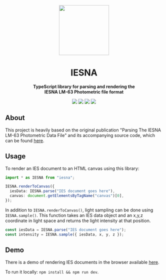 <div align="center">
  <img src="https://emoji2svg.deno.dev/api/💡" height="160px">
  <h1>IESNA</h1>
  <p>
    <strong>
      TypeScript library for parsing and rendering the
      <br/>
      IESNA LM-63 Photometric file format
    </strong>
    <br />
  </p>

  [<img src="https://img.shields.io/github/v/release/richard-viney/iesna">](https://github.com/richard-viney/iesna/releases/latest)
  [<img src="https://img.shields.io/badge/semantic--release-angular-e10079?logo=semantic-release">](https://github.com/semantic-release/semantic-release)
  [<img src="https://github.com/richard-viney/iesna/actions/workflows/test.yml/badge.svg">](https://github.com/richard-viney/iesna/actions/workflows/test.yml)
  [<img src="https://img.shields.io/badge/License-MIT-blue.svg">](https://opensource.org/license/mit)
</div>

## About

This project is heavily based on the original publication "Parsing The IESNA
LM-63 Photometric Data File" and its accompanying source code, which can be
found [here](./vendor/iesna-c).

## Usage

To render an IES document to an HTML canvas using this library:

```ts
import * as IESNA from "iesna";

IESNA.renderToCanvas({
  iesData: IESNA.parse("IES document goes here"),
  canvas: document.getElementsByTagName("canvas")[0],
});
```

In addition to `IESNA.renderToCanvas()`, light sampling can be done using
`IESNA.sample()`. This function takes an IES data object and an x,y,z coordinate
in light space and returns the light intensity at that position.

```ts
const iesData = IESNA.parse("IES document goes here");
const intensity = IESNA.sample({ iesData, x, y, z });
```

## Demo

There is a demo of rendering IES documents in the browser available
[here](https://richard-viney.github.io/iesna).

To run it locally: `npm install && npm run dev`.
